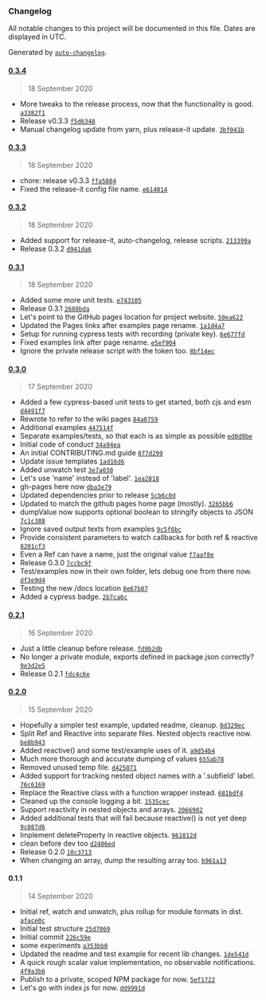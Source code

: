### Changelog

All notable changes to this project will be documented in this file. Dates are displayed in UTC.

Generated by [`auto-changelog`](https://github.com/CookPete/auto-changelog).

#### [0.3.4](https://github.com/appurist/reactivator/compare/0.3.3...0.3.4)

> 18 September 2020

- More tweaks to the release process, now that the functionality is good. [`a3382f1`](https://github.com/appurist/reactivator/commit/a3382f165becb075fdf7f964d9f4fa4e3cc2c06a)
- Release v0.3.3 [`f5d6348`](https://github.com/appurist/reactivator/commit/f5d63481837f0f1ed83a8fb3154138501b61569c)
- Manual changelog update from yarn, plus release-it update. [`3bf041b`](https://github.com/appurist/reactivator/commit/3bf041b77635b796e61e37189222d6ebbd13e70b)

#### [0.3.3](https://github.com/appurist/reactivator/compare/0.3.2...0.3.3)

> 18 September 2020

- chore: release v0.3.3 [`ffa5084`](https://github.com/appurist/reactivator/commit/ffa50849d2bbc26020a6fb3beef93e430b568478)
- Fixed the release-it config file name. [`e614014`](https://github.com/appurist/reactivator/commit/e614014c6927b7bba6f4bfb2a7f2b2312692ace7)

#### [0.3.2](https://github.com/appurist/reactivator/compare/0.3.1...0.3.2)

> 18 September 2020

- Added support for release-it, auto-changelog, release scripts. [`213399a`](https://github.com/appurist/reactivator/commit/213399a1bc5101cf5ff6aa9168570dc2fad0d833)
- Release 0.3.2 [`d941da6`](https://github.com/appurist/reactivator/commit/d941da6670a87501ce292f0a6ffd5df07008f8f3)

#### [0.3.1](https://github.com/appurist/reactivator/compare/0.3.0...0.3.1)

> 18 September 2020

- Added some more unit tests. [`e743105`](https://github.com/appurist/reactivator/commit/e7431057207c3829217b7f1ecd58f5ff8910b757)
- Release 0.3.1 [`2688bda`](https://github.com/appurist/reactivator/commit/2688bda44323847969f15a05542932ddfb3a50e9)
- Let's point to the GitHub pages location for project website. [`50ea622`](https://github.com/appurist/reactivator/commit/50ea622f93376784bb95ca31d6b1472bbcfd42e5)
- Updated the Pages links after examples page rename. [`1a1d4a7`](https://github.com/appurist/reactivator/commit/1a1d4a7ab8b5bcfe69a5a940cd1f6626ab678648)
- Setup for running cypress tests with recording (private key). [`6e677fd`](https://github.com/appurist/reactivator/commit/6e677fdefe34f75f8e6a997d54f3433bc4eb627d)
- Fixed examples link after page rename. [`e5ef904`](https://github.com/appurist/reactivator/commit/e5ef904488990f846c4cbf46a97028aad9bbc7ab)
- Ignore the private release script with the token too. [`8bf14ec`](https://github.com/appurist/reactivator/commit/8bf14ec9b603c181e2a1d8b52ae7eda958ff6e96)

#### [0.3.0](https://github.com/appurist/reactivator/compare/0.2.1...0.3.0)

> 17 September 2020

- Added a few cypress-based unit tests to get started, both cjs and esm [`d4491f7`](https://github.com/appurist/reactivator/commit/d4491f76c4e751c28521b56d96d00587001b44b2)
- Rewrote to refer to the wiki pages [`84a8759`](https://github.com/appurist/reactivator/commit/84a8759d36fd32034e2d173ff9fc668bbff9da36)
- Additional examples [`447514f`](https://github.com/appurist/reactivator/commit/447514fc9b2af83c2fa4785ccaf47f40be56487a)
- Separate examples/tests, so that each is as simple as possible [`ed0d9be`](https://github.com/appurist/reactivator/commit/ed0d9bec1c4e0586120885f286928bc819dd6805)
- Initial code of conduct [`34a94ea`](https://github.com/appurist/reactivator/commit/34a94ea93425cdc8e2f3ae851b23788c87fba838)
- An initial CONTRIBUTING.md guide [`077d299`](https://github.com/appurist/reactivator/commit/077d299ecc48e8157a59878d0efde85a9a018953)
- Update issue templates [`1ad16d6`](https://github.com/appurist/reactivator/commit/1ad16d6526a4706751675fe07f6ab57c040fd779)
- Added unwatch test [`3e7a030`](https://github.com/appurist/reactivator/commit/3e7a0302b57a9699531822bc643a8806ab74defd)
- Let's use 'name' instead of 'label'. [`1ea2818`](https://github.com/appurist/reactivator/commit/1ea281889d446d32320da231c858478a1f258941)
- gh-pages here now [`dba3e79`](https://github.com/appurist/reactivator/commit/dba3e79cb14bd18d273fafe5b33bbffd81823ffc)
- Updated dependencies prior to release [`5cb6c0d`](https://github.com/appurist/reactivator/commit/5cb6c0d655aeddb88da3d0a9e183f4d0da9a940e)
- Updated to match the github pages home page (mostly). [`3265bb6`](https://github.com/appurist/reactivator/commit/3265bb699c5a2484c55225eabc2e1b0809135e18)
- dumpValue now supports optional boolean to stringify objects to JSON [`7c1c388`](https://github.com/appurist/reactivator/commit/7c1c388a935651d5188d832cded333b5eadecca1)
- Ignore saved output texts from examples [`9c5f6bc`](https://github.com/appurist/reactivator/commit/9c5f6bc12d860a7a5e733aeafdb76dccb876e58c)
- Provide consistent parameters to watch callbacks for both ref & reactive [`8201cf3`](https://github.com/appurist/reactivator/commit/8201cf35756a1f77ae9104949165183e11475fef)
- Even a Ref can have a name, just the original value [`f7aaf8e`](https://github.com/appurist/reactivator/commit/f7aaf8ec5300a4abc351949cffcfed60f6f0ff76)
- Release 0.3.0 [`7ccbc9f`](https://github.com/appurist/reactivator/commit/7ccbc9f658ded828ae74be2357a964922baef378)
- Test/examples now in their own folder, lets debug one from there now. [`df3e9d4`](https://github.com/appurist/reactivator/commit/df3e9d422228743533a33c81aa107d5fe5bd811a)
- Testing the new /docs location [`8e67b87`](https://github.com/appurist/reactivator/commit/8e67b87c46d4612364f6ce9f9161af8f5dd43a4d)
- Added a cypress badge. [`2b7ca6c`](https://github.com/appurist/reactivator/commit/2b7ca6c62c02bf457594559b71f09dace4ed6be9)

#### [0.2.1](https://github.com/appurist/reactivator/compare/0.2.0...0.2.1)

> 16 September 2020

- Just a little cleanup before release. [`fd9b2db`](https://github.com/appurist/reactivator/commit/fd9b2db13ccc6e565a31103e7354ca954c28cfe9)
- No longer a private module, exports defined in package.json correctly? [`9e3d2e5`](https://github.com/appurist/reactivator/commit/9e3d2e5310739a60cebe726686c2b0c5d6814eec)
- Release 0.2.1 [`fdc4c6e`](https://github.com/appurist/reactivator/commit/fdc4c6e8f4a35ebf262eab3db4d5361d0dc43d25)

#### [0.2.0](https://github.com/appurist/reactivator/compare/0.1.1...0.2.0)

> 15 September 2020

- Hopefully a simpler test example, updated readme, cleanup. [`0d329ec`](https://github.com/appurist/reactivator/commit/0d329ecaf2a31f78a15d3ed50bd3fee44fae3474)
- Split Ref and Reactive into separate files. Nested objects reactive now. [`be8b943`](https://github.com/appurist/reactivator/commit/be8b94390ef6847dc591bf56ea50bdde49d1ec83)
- Added reactive() and some test/example uses of it. [`a9d54b4`](https://github.com/appurist/reactivator/commit/a9d54b4ffa160bca0d0d4e15c6c1949dc108d891)
- Much more thorough and accurate dumping of values [`655ab78`](https://github.com/appurist/reactivator/commit/655ab78f34ed8a6dcc0b8e6fcf3f7ab8aab24834)
- Removed unused temp file. [`d425071`](https://github.com/appurist/reactivator/commit/d4250712932a3664ad4071744fcddada52cad296)
- Added support for tracking nested object names with a '.subfield' label. [`76c6169`](https://github.com/appurist/reactivator/commit/76c616931c858558ceb61f655babed1d488501fe)
- Replace the Reactive class with a function wrapper instead. [`681bdf4`](https://github.com/appurist/reactivator/commit/681bdf42e5f78d166e954eacb61a869c8fa1795d)
- Cleaned up the console logging a bit. [`1535cec`](https://github.com/appurist/reactivator/commit/1535ceca5e016c291f48688b8c0eebbd6d7757d3)
- Support reactivity in nested objects and arrays. [`2066902`](https://github.com/appurist/reactivator/commit/2066902653aeb0ace058e726620c71dfe51b5434)
- Added additional tests that will fail because reactive() is not yet deep [`9c087d6`](https://github.com/appurist/reactivator/commit/9c087d619c1d72a12d3ef7c264e5fb746e9938c0)
- Implement deleteProperty in reactive objects. [`961812d`](https://github.com/appurist/reactivator/commit/961812d1504bca4b3dd92f5911b165fbd8c9a47d)
- clean before dev too [`d2486ed`](https://github.com/appurist/reactivator/commit/d2486edb6f7d6231be8f931e1081cb4dd5d8a287)
- Release 0.2.0 [`10c3713`](https://github.com/appurist/reactivator/commit/10c37132d588c023e5018d0ec3d7716742a1d3f5)
- When changing an array, dump the resulting array too. [`b961a13`](https://github.com/appurist/reactivator/commit/b961a13149d6dc7671ceabde482bb728bd18d997)

#### 0.1.1

> 14 September 2020

- Initial ref, watch and unwatch, plus rollup for module formats in dist. [`aface0c`](https://github.com/appurist/reactivator/commit/aface0cb612e9c8957dd8275b7c5faadf0c01736)
- Initial test structure [`25d7069`](https://github.com/appurist/reactivator/commit/25d7069517a38ffa32ddb9cd13755e7553b13a06)
- Initial commit [`226c59e`](https://github.com/appurist/reactivator/commit/226c59e756b1ceff778f821bc6ea66c188dbb3d2)
- some experiments [`a353bb0`](https://github.com/appurist/reactivator/commit/a353bb01165ec72e936b1cd289d0474d633c5bf9)
- Updated the readme and test example for recent lib changes. [`1de541d`](https://github.com/appurist/reactivator/commit/1de541dff30e28cd02bd45a62ddcd9dbf97f9aed)
- A quick rough scalar value implementation, no observable notifications. [`4f9a3b6`](https://github.com/appurist/reactivator/commit/4f9a3b65a8caba3708ed3aa5779a80ad8f963a77)
- Publish to a private, scoped NPM package for now. [`5ef1722`](https://github.com/appurist/reactivator/commit/5ef1722e451a6ea8eb7ebb4507c64c1c8d7b4a7a)
- Let's go with index.js for now. [`dd9991d`](https://github.com/appurist/reactivator/commit/dd9991df2bacdfb6681a8777dddd3609530e64c4)
